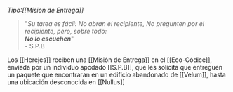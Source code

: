 _Tipo:[[Misión de Entrega]]_
> "_Su tarea es fácil: No abran el recipiente, No pregunten por el recipiente, pero, sobre todo: <br> **No lo escuchen**_" <br> - S.P.B

Los [[Herejes]] reciben una [[Misión de Entrega]] en el [[Eco-Códice]],  enviada por un individuo apodado [[S.P.B]], que les solicita que entreguen un paquete que encontraran en un edificio abandonado de [[Velum]], hasta una ubicación desconocida en [[Nullus]]

